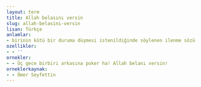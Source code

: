 ```yaml
---
layout: term
title: Allah belasını versin
slug: allah-belasini-versin
lisan: Türkçe
anlamlar:
- birinin kötü bir duruma düşmesi istenildiğinde söylenen ilenme sözü
ozellikler:
- - ''
ornekler:
- - Üç gece birbiri arkasına poker ha! Allah belanı versin!
orneklerkaynak:
- - Ömer Seyfettin
---
```

